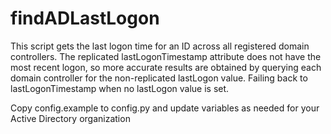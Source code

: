 # findADLastLogon #

This script gets the last logon time for an ID across all registered domain controllers. The replicated lastLogonTimestamp attribute does not have the most recent logon, so more accurate results are obtained by querying each domain controller for the non-replicated lastLogon value. Failing back to lastLogonTimestamp when no lastLogon value is set.

Copy config.example to config.py and update variables as needed for your Active Directory organization
